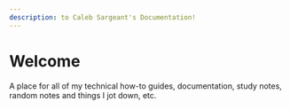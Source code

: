 ```yaml
---
description: to Caleb Sargeant's Documentation!
---
```


# Welcome

A place for all of my technical how-to guides, documentation, study notes, random notes and things I jot down, etc.


